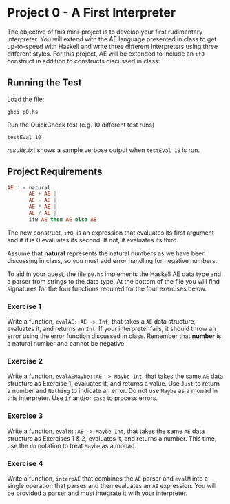 # Project 0 - A First Interpreter

The objective of this mini-project is to develop your first rudimentary interpreter. You will extend with the AE language presented in class to get up-to-speed with Haskell and write three different interpreters using three different styles. For this project, AE will be extended to include an `if0` construct in addition to constructs discussed in class:

## Running the Test

Load the file:
```
ghci p0.hs
```

Run the QuickCheck test (e.g. 10 different test runs)
```
testEval 10
```

*results.txt* shows a sample verbose output when `testEval 10` is run.


## Project Requirements

```haskell
AE ::= natural
       AE + AE |
       AE - AE |
       AE * AE |
       AE / AE |
       if0 AE then AE else AE
```

The new construct, `if0`, is an expression that evaluates its first argument and if it is 0 evaluates its second. If not, it evaluates its third.

Assume that **natural** represents the natural numbers as we have been discussing in class, so you must add error handling for negative numbers.

To aid in your quest, the file `p0.hs` implements the Haskell AE data type and a parser from strings to the data type. At the bottom of the file you will find signatures for the four functions required for the four exercises below.

### Exercise 1
Write a function, `evalAE::AE -> Int`, that takes a `AE` data structure, evaluates it, and returns an `Int`. If your interpreter fails, it should throw an error using the error function discussed in class. Remember that **number** is a natural number and cannot be negative.

### Exercise 2
Write a function, `evalAEMaybe::AE -> Maybe Int`, that takes the same `AE` data structure as Exercise 1, evaluates it, and returns a value. Use `Just` to return a number and `Nothing` to indicate an error. Do not use `Maybe` as a monad in this interpreter. Use `if` and/or `case` to process errors.

### Exercise 3
Write a function, `evalM::AE -> Maybe Int`, that takes the same `AE` data structure as Exercises 1 & 2, evaluates it, and returns a number. This time, use the `do` notation to treat `Maybe` as a monad.

### Exercise 4
Write a function, `interpAE` that combines the `AE` parser and `evalM` into a single operation that parses and then evaluates an `AE` expression. You will be provided a parser and must integrate it with your interpreter.
